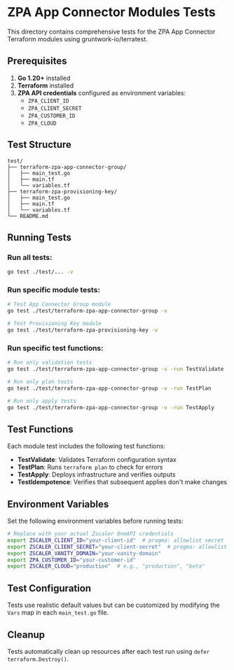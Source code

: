 # ZPA App Connector Modules Tests

This directory contains comprehensive tests for the ZPA App Connector Terraform modules using gruntwork-io/terratest.

## Prerequisites

1. **Go 1.20+** installed
2. **Terraform** installed
3. **ZPA API credentials** configured as environment variables:
   - `ZPA_CLIENT_ID`
   - `ZPA_CLIENT_SECRET` 
   - `ZPA_CUSTOMER_ID`
   - `ZPA_CLOUD`

## Test Structure

```
test/
├── terraform-zpa-app-connector-group/
│   ├── main_test.go
│   ├── main.tf
│   └── variables.tf
├── terraform-zpa-provisioning-key/
│   ├── main_test.go
│   ├── main.tf
│   └── variables.tf
└── README.md
```

## Running Tests

### Run all tests:
```bash
go test ./test/... -v
```

### Run specific module tests:
```bash
# Test App Connector Group module
go test ./test/terraform-zpa-app-connector-group -v

# Test Provisioning Key module
go test ./test/terraform-zpa-provisioning-key -v
```

### Run specific test functions:
```bash
# Run only validation tests
go test ./test/terraform-zpa-app-connector-group -v -run TestValidate

# Run only plan tests
go test ./test/terraform-zpa-app-connector-group -v -run TestPlan

# Run only apply tests
go test ./test/terraform-zpa-app-connector-group -v -run TestApply
```

## Test Functions

Each module test includes the following test functions:

- **TestValidate**: Validates Terraform configuration syntax
- **TestPlan**: Runs `terraform plan` to check for errors
- **TestApply**: Deploys infrastructure and verifies outputs
- **TestIdempotence**: Verifies that subsequent applies don't make changes

## Environment Variables

Set the following environment variables before running tests:

```bash
# Replace with your actual Zscaler OneAPI credentials
export ZSCALER_CLIENT_ID="your-client-id"  # pragma: allowlist secret
export ZSCALER_CLIENT_SECRET="your-client-secret"  # pragma: allowlist secret
export ZSCALER_VANITY_DOMAIN="your-vanity-domain"
export ZPA_CUSTOMER_ID="your-customer-id"
export ZSCALER_CLOUD="production"  # e.g., "production", "beta"
```

## Test Configuration

Tests use realistic default values but can be customized by modifying the `Vars` map in each `main_test.go` file.

## Cleanup

Tests automatically clean up resources after each test run using `defer terraform.Destroy()`.
